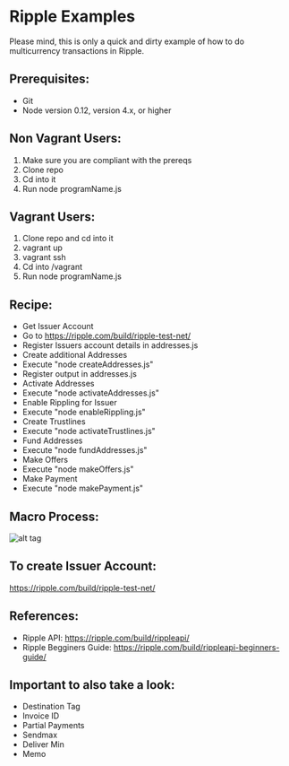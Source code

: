 # Ripple Examples
Please mind, this is only a quick and dirty example of how to do multicurrency transactions in Ripple.

## Prerequisites:
* Git
* Node version 0.12, version 4.x, or higher

## Non Vagrant Users:
1. Make sure you are compliant with the prereqs
2. Clone repo
3. Cd into it
4. Run node programName.js

## Vagrant Users:
1. Clone repo and cd into it
2. vagrant up
3. vagrant ssh
4. Cd into /vagrant
5. Run node programName.js

## Recipe:
* Get Issuer Account
 * Go to https://ripple.com/build/ripple-test-net/
 * Register Issuers account details in addresses.js
* Create additional Addresses
 * Execute "node createAddresses.js"
 * Register output in addresses.js
* Activate Addresses
 * Execute "node activateAddresses.js"
* Enable Rippling for Issuer
 * Execute "node enableRippling.js"
* Create Trustlines
 * Execute "node activateTrustlines.js"
* Fund Addresses
 * Execute "node fundAddresses.js"
* Make Offers
 * Execute "node makeOffers.js"
* Make Payment
 * Execute "node makePayment.js"

## Macro Process:
![alt tag](https://github.com/rippex/ripple-node-examples/blob/master/flow.png)

## To create Issuer Account:
https://ripple.com/build/ripple-test-net/

## References:
- Ripple API: https://ripple.com/build/rippleapi/
- Ripple Begginers Guide: https://ripple.com/build/rippleapi-beginners-guide/

## Important to also take a look:
- Destination Tag
- Invoice ID
- Partial Payments
- Sendmax
- Deliver Min
- Memo